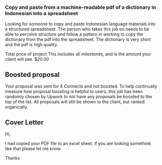 ### Copy and paste from a machine-readable pdf of a dictionary in Indonesian into a spreadsheet

Looking for someone to copy and paste Indonesian language materials into a structured spreadsheet. The person who takes this job on needs to be able to perceive structure and follow a pattern in working to copy the dictionary from the pdf into the spreadsheet. The dictionary is very short and the pdf is high quality.

Total price of project
This includes all milestones, and is the amount your client will see.
$20.00

## Boosted proposal
Your proposal was sent for 4 Connects and not boosted. To help continually measure how proposal boosting is helpful to users, this job has been randomly chosen by Upwork to not have any proposals be boosted to the top of the list. All proposals will still be shown to the client, but ranked organically.

## Cover Letter
Hi,

I had copied your PDF file to an excel sheet. if you are looking somethink like that please let me know

Thanks